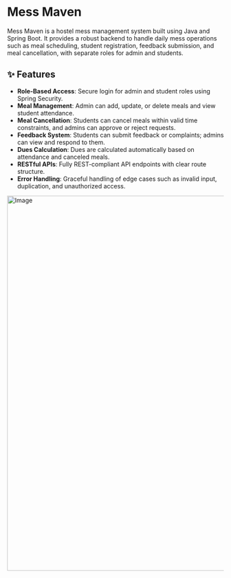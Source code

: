# Mess Maven

Mess Maven is a hostel mess management system built using Java and Spring Boot. It provides a robust backend to handle daily mess operations such as meal scheduling, student registration, feedback submission, and meal cancellation, with separate roles for admin and students.

## ✨ Features

- **Role-Based Access**: Secure login for admin and student roles using Spring Security.
- **Meal Management**: Admin can add, update, or delete meals and view student attendance.
- **Meal Cancellation**: Students can cancel meals within valid time constraints, and admins can approve or reject requests.
- **Feedback System**: Students can submit feedback or complaints; admins can view and respond to them.
- **Dues Calculation**: Dues are calculated automatically based on attendance and canceled meals.
- **RESTful APIs**: Fully REST-compliant API endpoints with clear route structure.
- **Error Handling**: Graceful handling of edge cases such as invalid input, duplication, and unauthorized access.
<img width="1914" height="873" alt="Image" src="https://github.com/user-attachments/assets/de3ddb3f-37b3-4569-b4a5-ddc8061b9741" />
